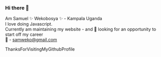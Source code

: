 ### Hi there 👋
Am Samuel ✨ Wekobosya ✨ - Kampala Uganda <br/>
I love doing Javascript. <br/>
Currently am maintaining my website - and 👯  looking for an opportunity to start off my career <br/>
💬 - samweko@gmail.com <br/>

ThanksForVisitingMyGithubProfile

<!--
**XamuelUG/xamuelug** is a ✨ _special_ ✨ repository because its `README.md` (this file) appears on your GitHub profile.

Here are some ideas to get you started:

- 🔭 I’m currently working on ...
- 🌱 I’m currently learning ...
- 👯 I’m looking to collaborate on ...
- 🤔 I’m looking for help with ...
- 💬 Ask me about ...
- 📫 How to reach me: ...
- 😄 Pronouns: ...
- ⚡ Fun fact: ...
-->
